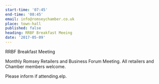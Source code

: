 ```yaml
---
start-time: '07:45'
end-time: '08:45'
email: info@romseychamber.co.uk
place: town-hall
published: false
heading: RRBF Breakfast Meeing
date: '2017-05-09'
---
```

RRBF Breakfast Meeting

Monthly Romsey Retailers and Business Forum Meeting. All retailers and Chamber members welcome.

Please inform if attending.elp.
